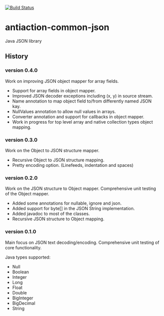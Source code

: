 [![Build Status](https://travis-ci.org/nclarkekb/antiaction-common-json.png?branch=master)](https://travis-ci.org/nclarkekb/antiaction-common-json)

antiaction-common-json
======================

Java JSON library

## History ##

### version 0.4.0 ###

Work on improving JSON object mapper for array fields.

* Support for array fields in object mapper.
* Improved JSON decoder exceptions including (x, y) in source stream.
* Name annotation to map object field to/from differently named JSON kay.
* NullValues annotation to allow null values in arrays.
* Converter annotation and support for callbacks in object mapper.
* Work in progress for top level array and native collection types object mapping.

### version 0.3.0 ###

Work on the Object to JSON structure mapper.

* Recursive Object to JSON structure mapping.
* Pretty encoding option. (Linefeeds, indentation and spaces)

### version 0.2.0 ###

Work on the JSON structure to Object mapper.
Comprehensive unit testing of the Object mapper.

* Added some annotations for nullable, ignore and json.
* Added support for byte[] in the JSON String implementation.
* Added javadoc to most of the classes.
* Recursive JSON structure to Object mapping.

### version 0.1.0 ###

Main focus on JSON text decoding/encoding.
Comprehensive unit testing of core functionality.

Java types supported:
* Null
* Boolean
* Integer
* Long
* Float
* Double
* BigInteger
* BigDecimal
* String

